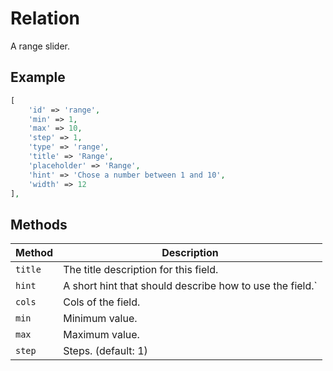 # Relation

A range slider.

## Example

```php
[
    'id' => 'range',
    'min' => 1,
    'max' => 10,
    'step' => 1,
    'type' => 'range',
    'title' => 'Range',
    'placeholder' => 'Range',
    'hint' => 'Chose a number between 1 and 10',
    'width' => 12
],
```

## Methods

| Method  | Description                                              |
| ------- | -------------------------------------------------------- |
| `title` | The title description for this field.                    |
| `hint`  | A short hint that should describe how to use the field.` |
| `cols`  | Cols of the field.                                       |
| `min`   | Minimum value.                                           |
| `max`   | Maximum value.                                           |
| `step`  | Steps. (default: 1)                                      |
